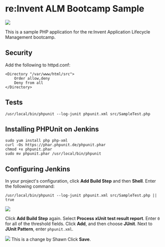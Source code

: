 # re:Invent ALM Bootcamp Sample

![](https://s3.amazonaws.com/devops-bootcamp/img/alm-demo.png)

This is a sample PHP application for the re:Invent Application
Lifecycle Management bootcamp.

## Security

Add the following to httpd.conf:

    <Directory "/var/www/html/src">
        Order allow,deny
        Deny from all
    </Directory>

## Tests

    /usr/local/bin/phpunit --log-junit phpunit.xml src/SampleTest.php

## Installing PHPUnit on Jenkins

    sudo yum install php php-xml
    curl -Os https://phar.phpunit.de/phpunit.phar
    chmod +x phpunit.phar
    sudo mv phpunit.phar /usr/local/bin/phpunit

## Configuring Jenkins

In your project's configuration, click **Add Build Step** and then
**Shell**. Enter the following command:

    /usr/local/bin/phpunit --log-junit phpunit.xml src/SampleTest.php || true

![](https://s3.amazonaws.com/devops-bootcamp/img/build-01.png)

Click **Add Build Step** again. Select **Process xUnit test result
report**. Enter `0` for all of the threshold fields. Click **Add**,
and then choose **JUnit**. Next to **JUnit Pattern**, enter
`phpunit.xml`.

![](https://s3.amazonaws.com/devops-bootcamp/img/build-02.png)
This is a change by Shawn
Click **Save**.
